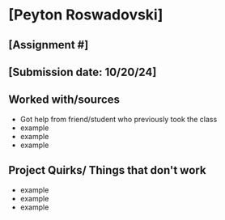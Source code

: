 # [Peyton Roswadovski]
## [Assignment #]
## [Submission date: 10/20/24]
## Worked with/sources 
* Got help from friend/student who previously took the class
* example
* example
* example
## Project Quirks/ Things that don't work
* example
* example
* example
